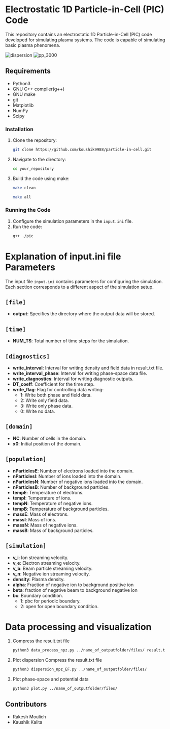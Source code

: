 # Electrostatic 1D Particle-in-Cell (PIC) Code

This repository contains an electrostatic 1D Particle-in-Cell (PIC) code developed for simulating plasma systems. The code is capable of simulating basic plasma phenomena.

![dispersion](https://github.com/koushik9988/particle-in-cell/assets/55924787/5d278d78-2755-4293-bf18-4f8a09789b8c)
![pp_3000](https://github.com/koushik9988/particle-in-cell/assets/55924787/6c7a7619-b5cc-4f27-910f-9dcfbcad2ddb)


## Requirements
- Python3
- GNU C++ compiler(g++)
- GNU make
- git
- Matplotlib
- NumPy
- Scipy


### Installation
1. Clone the repository:
    ```bash
    git clone https://github.com/koushik9988/particle-in-cell.git
    ```

2. Navigate to the directory:
    ```bash
    cd your_repository
    ```

3. Build the code using make:
    ```bash
    make clean
    ```
    ```bash
    make all
    ```

### Running the Code
1. Configure the simulation parameters in the `input.ini` file.
2. Run the code:
    ```bash
    g++ ./pic
    ```

# Explanation of input.ini file Parameters

The input file `input.ini` contains parameters for configuring the simulation. Each section corresponds to a different aspect of the simulation setup.

## `[file]`

- **output**: Specifies the directory where the output data will be stored.

## `[time]`

- **NUM_TS**: Total number of time steps for the simulation.

## `[diagnostics]`

- **write_interval**: Interval for writing density and field data in result.txt file.
- **write_interval_phase**: Interval for writing phase-space data file.
- **write_diagnostics**: Interval for writing diagnostic outputs.
- **DT_coeff**: Coefficient for the time step.
- **write_flag**: Flag for controlling data writing: 
  - 1: Write both phase and field data.
  - 2: Write only field data.
  - 3: Write only phase data.
  - 0: Write no data.

## `[domain]`

- **NC**: Number of cells in the domain.
- **x0**: Initial position of the domain.

## `[population]`

- **nParticlesE**: Number of electrons loaded into the domain.
- **nParticlesI**: Number of ions loaded into the domain.
- **nParticlesN**: Number of negative ions loaded into the domain.
- **nParticlesB**: Number of background particles.
- **tempE**: Temperature of electrons.
- **tempI**: Temperature of ions.
- **tempN**: Temperature of negative ions.
- **tempB**: Temperature of background particles.
- **massE**: Mass of electrons.
- **massI**: Mass of ions.
- **massN**: Mass of negative ions.
- **massB**: Mass of background particles.

## `[simulation]`

- **v_i**: Ion streaming velocity.
- **v_e**: Electron streaming velocity.
- **v_b**: Beam particle streaming velocity.
- **v_n**: Negative ion streaming velocity.
- **density**: Plasma density.
- **alpha**: Fraction of negative ion to background positive ion
- **beta**: fraction of negative beam to background negative ion 
- **bc**: Boundary condition.
   - 1: pbc for periodic boundary.
   - 2: open for open boundary condition.

 # Data processing and visualization
 1. Compress the result.txt file
     ```bash
    python3 data_process_npz.py ../name_of_outputfolder/files/ result.txt True
    ```
 2. Plot dispersion
    Compress the result.txt file
     ```bash
    python3 dispersion_npz_EF.py ../name_of_outputfolder/files/
    ```
 3. Plot phase-space and potential data
     ```bash
    python3 plot.py ../name_of_outputfolder/files/
    ```

## Contributors
- Rakesh Moulich
- Kaushik Kalita
  



